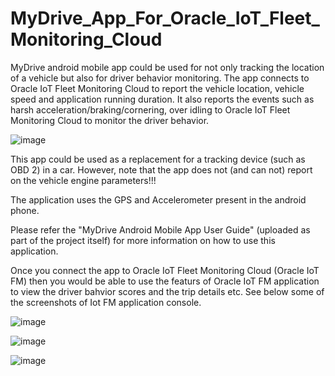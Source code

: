 # MyDrive_App_For_Oracle_IoT_Fleet_Monitoring_Cloud
MyDrive android mobile app could be used for not only tracking the location of a vehicle but also for driver behavior monitoring.
The app connects to Oracle IoT Fleet Monitoring Cloud to report the vehicle location, vehicle speed and application running duration.
It also reports the events such as harsh acceleration/braking/cornering, over idling to Oracle IoT Fleet Monitoring Cloud to monitor the driver behavior.

![image](https://user-images.githubusercontent.com/28871848/39695434-2b89d662-5208-11e8-828e-0f557952c67a.png)

This app could be used as a replacement for a tracking device (such as OBD 2) in a car.
However, note that the app does not (and can not) report on the vehicle engine parameters!!!

The application uses the GPS and Accelerometer present in the android phone.

Please refer the "MyDrive Android Mobile App User Guide" (uploaded as part of the project itself) for more information on how to use this application.

Once you connect the app to Oracle IoT Fleet Monitoring Cloud (Oracle IoT FM) then you would be able to use the featurs of Oracle IoT FM application to view the driver bahvior scores and the trip details etc. See below some of the screenshots of Iot FM application console.

![image](https://user-images.githubusercontent.com/28871848/39695781-5b1b522e-5209-11e8-9b49-457333ea5f25.png)


![image](https://user-images.githubusercontent.com/28871848/39695842-8e1b8f68-5209-11e8-8646-22b33ded392c.png)

![image](https://user-images.githubusercontent.com/28871848/39695858-9cdd7bd8-5209-11e8-84d8-fa46185012f4.png)
